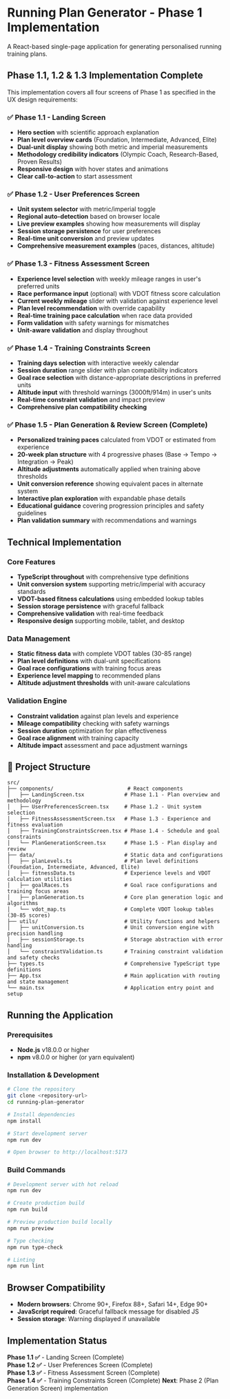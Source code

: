 # Running Plan Generator - Phase 1 Implementation

A React-based single-page application for generating personalised running training plans.

## Phase 1.1, 1.2 & 1.3 Implementation Complete

This implementation covers all four screens of Phase 1 as specified in the UX design requirements:

### ✅ Phase 1.1 - Landing Screen
- **Hero section** with scientific approach explanation
- **Plan level overview cards** (Foundation, Intermediate, Advanced, Elite)
- **Dual-unit display** showing both metric and imperial measurements
- **Methodology credibility indicators** (Olympic Coach, Research-Based, Proven Results)
- **Responsive design** with hover states and animations
- **Clear call-to-action** to start assessment

### ✅ Phase 1.2 - User Preferences Screen
- **Unit system selector** with metric/imperial toggle
- **Regional auto-detection** based on browser locale
- **Live preview examples** showing how measurements will display
- **Session storage persistence** for user preferences
- **Real-time unit conversion** and preview updates
- **Comprehensive measurement examples** (paces, distances, altitude)

### ✅ Phase 1.3 - Fitness Assessment Screen
- **Experience level selection** with weekly mileage ranges in user's preferred units
- **Race performance input** (optional) with VDOT fitness score calculation
- **Current weekly mileage** slider with validation against experience level
- **Plan level recommendation** with override capability
- **Real-time training pace calculation** when race data provided
- **Form validation** with safety warnings for mismatches
- **Unit-aware validation** and display throughout

### ✅ Phase 1.4 - Training Constraints Screen
- **Training days selection** with interactive weekly calendar
- **Session duration** range slider with plan compatibility indicators
- **Goal race selection** with distance-appropriate descriptions in preferred units
- **Altitude input** with threshold warnings (3000ft/914m) in user's units
- **Real-time constraint validation** and impact preview
- **Comprehensive plan compatibility checking**

### ✅ Phase 1.5 - Plan Generation & Review Screen (Complete)
- **Personalized training paces** calculated from VDOT or estimated from experience
- **20-week plan structure** with 4 progressive phases (Base → Tempo → Integration → Peak)
- **Altitude adjustments** automatically applied when training above thresholds
- **Unit conversion reference** showing equivalent paces in alternate system
- **Interactive plan exploration** with expandable phase details
- **Educational guidance** covering progression principles and safety guidelines
- **Plan validation summary** with recommendations and warnings

## Technical Implementation

### Core Features
- **TypeScript throughout** with comprehensive type definitions
- **Unit conversion system** supporting metric/imperial with accuracy standards
- **VDOT-based fitness calculations** using embedded lookup tables
- **Session storage persistence** with graceful fallback
- **Comprehensive validation** with real-time feedback
- **Responsive design** supporting mobile, tablet, and desktop

### Data Management
- **Static fitness data** with complete VDOT tables (30-85 range)
- **Plan level definitions** with dual-unit specifications
- **Goal race configurations** with training focus areas
- **Experience level mapping** to recommended plans
- **Altitude adjustment thresholds** with unit-aware calculations

### Validation Engine
- **Constraint validation** against plan levels and experience
- **Mileage compatibility** checking with safety warnings
- **Session duration** optimization for plan effectiveness
- **Goal race alignment** with training capacity
- **Altitude impact** assessment and pace adjustment warnings

## 📁 Project Structure

```
src/
├── components/                        # React components
│   ├── LandingScreen.tsx             # Phase 1.1 - Plan overview and methodology
│   ├── UserPreferencesScreen.tsx     # Phase 1.2 - Unit system selection
│   ├── FitnessAssessmentScreen.tsx   # Phase 1.3 - Experience and fitness evaluation
│   ├── TrainingConstraintsScreen.tsx # Phase 1.4 - Schedule and goal constraints
│   └── PlanGenerationScreen.tsx      # Phase 1.5 - Plan display and review
├── data/                             # Static data and configurations
│   ├── planLevels.ts                 # Plan level definitions (Foundation, Intermediate, Advanced, Elite)
│   ├── fitnessData.ts                # Experience levels and VDOT calculation utilities
│   ├── goalRaces.ts                  # Goal race configurations and training focus areas
│   ├── planGeneration.ts             # Core plan generation logic and algorithms
│   └── vdot_map.ts                   # Complete VDOT lookup tables (30-85 scores)
├── utils/                            # Utility functions and helpers
│   ├── unitConversion.ts             # Unit conversion engine with precision handling
│   ├── sessionStorage.ts             # Storage abstraction with error handling
│   └── constraintValidation.ts       # Training constraint validation and safety checks
├── types.ts                          # Comprehensive TypeScript type definitions
├── App.tsx                           # Main application with routing and state management
└── main.tsx                          # Application entry point and setup
```

## Running the Application

### Prerequisites
- **Node.js** v18.0.0 or higher
- **npm** v8.0.0 or higher (or yarn equivalent)

### Installation & Development
```bash
# Clone the repository
git clone <repository-url>
cd running-plan-generator

# Install dependencies
npm install

# Start development server
npm run dev

# Open browser to http://localhost:5173
```

### Build Commands
```bash
# Development server with hot reload
npm run dev

# Create production build
npm run build

# Preview production build locally
npm run preview

# Type checking
npm run type-check

# Linting
npm run lint
```


## Browser Compatibility

- **Modern browsers**: Chrome 90+, Firefox 88+, Safari 14+, Edge 90+
- **JavaScript required**: Graceful fallback message for disabled JS
- **Session storage**: Warning displayed if unavailable

## Implementation Status

**Phase 1.1 ✅** - Landing Screen (Complete)  
**Phase 1.2 ✅** - User Preferences Screen (Complete)  
**Phase 1.3 ✅** - Fitness Assessment Screen (Complete)  
**Phase 1.4 ✅** - Training Constraints Screen (Complete)
**Next**: Phase 2 (Plan Generation Screen) implementation